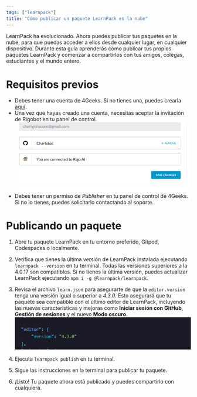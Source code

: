 ```yaml
---
tags: ["learnpack"]
title: "Cómo publicar un paquete LearnPack en la nube"
---
```


LearnPack ha evolucionado. Ahora puedes publicar tus paquetes en la nube, para que puedas acceder a ellos desde cualquier lugar, en cualquier dispositivo. Durante esta guía aprenderás cómo publicar tus propios paquetes LearnPack y comenzar a compartirlos con tus amigos, colegas, estudiantes y el mundo entero.

# Requisitos previos

- Debes tener una cuenta de 4Geeks. Si no tienes una, puedes crearla [aquí](https://4geeks.com/pricing).
- Una vez que hayas creado una cuenta, necesitas aceptar la invitación de Rigobot en tu panel de control.
  ![Rigobot conectado](https://raw.githubusercontent.com/learnpack/docs/373d979448fdb782ea499e8f8c19caae2730759d/assets/rigobot-connected.png)
- Debes tener un permiso de _Publisher_ en tu panel de control de 4Geeks. Si no lo tienes, puedes solicitarlo contactando al soporte.

# Publicando un paquete

1. Abre tu paquete LearnPack en tu entorno preferido, Gitpod, Codespaces o localmente.

2. Verifica que tienes la última versión de LearnPack instalada ejecutando `learnpack --version` en tu terminal. Todas las versiones superiores a la 4.0.17 son compatibles. Si no tienes la última versión, puedes actualizar LearnPack ejecutando `npm i -g @learnpack/learnpack`.

3. Revisa el archivo `learn.json` para asegurarte de que la `editor.version` tenga una versión igual o superior a _4.3.0_. Esto asegurará que tu paquete sea compatible con el último editor de LearnPack, incluyendo las nuevas características y mejoras como **Iniciar sesión con GitHub**, **Gestión de sesiones** y el nuevo **Modo oscuro**.
   ![learnpack-editor learn.json](https://raw.githubusercontent.com/learnpack/docs/373d979448fdb782ea499e8f8c19caae2730759d/assets/learnpack-editor.png)
4. Ejecuta `learnpack publish` en tu terminal.

5. Sigue las instrucciones en la terminal para publicar tu paquete.

6. ¡Listo! Tu paquete ahora está publicado y puedes compartirlo con cualquiera.